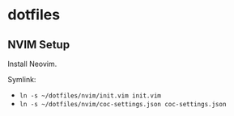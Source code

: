 # dotfiles

## NVIM Setup

Install Neovim.

Symlink:
- `ln -s ~/dotfiles/nvim/init.vim init.vim`
- `ln -s ~/dotfiles/nvim/coc-settings.json coc-settings.json`

